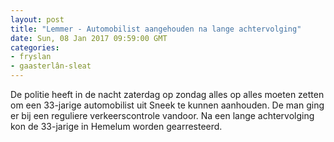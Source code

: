```yaml
---
layout: post
title: "Lemmer - Automobilist aangehouden na lange achtervolging"
date: Sun, 08 Jan 2017 09:59:00 GMT
categories: 
- fryslan 
- gaasterlân-sleat 
---
```


De politie heeft in de nacht zaterdag op zondag alles op alles moeten zetten om een 33-jarige automobilist uit Sneek te kunnen aanhouden. De man ging er bij een reguliere verkeerscontrole vandoor. Na een lange achtervolging kon de 33-jarige in Hemelum worden gearresteerd.
